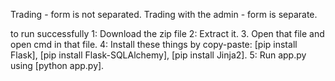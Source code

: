 Trading - form is not separated.
Trading with the admin - form is separate.

to run successfully
1: Download the zip file
2: Extract it.
3. Open that file and open cmd in that file.
4: Install these things by copy-paste: [pip install Flask], [pip install Flask-SQLAlchemy], [pip install Jinja2].
5: Run app.py using [python app.py].

